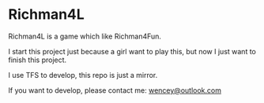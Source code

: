 # Richman4L

Richman4L is a game which like Richman4Fun.

I start this project just because a girl want to play this, but now I just want to finish this project.

I use TFS to develop, this repo is just a mirror.

If you want to develop, please contact me: wencey@outlook.com
